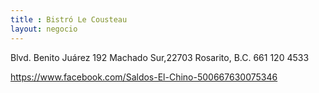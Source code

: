 ```yaml
---
title : Bistró Le Cousteau
layout: negocio
---
```

Blvd. Benito Juárez 192
 Machado Sur,22703 Rosarito, B.C.
661 120 4533

https://www.facebook.com/Saldos-El-Chino-500667630075346